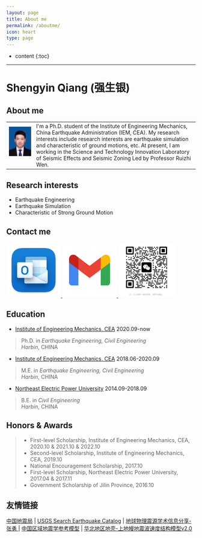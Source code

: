 ```yaml
---
layout: page
title: About me
permalink: /aboutme/
icon: heart
type: page
---
```

* content
{:toc}
---

# **Shengyin Qiang (强生银)**

## **About me**

<table class="imgtable"><tr><td>
<a href="https://qiangsy1.github.io/"><img src="/picture/bio.jpg" alt="alt text" width="400px"  /></a>&nbsp;</td>
<td align="left"> 
I'm a Ph.D. student of the Institute of Engineering Mechanics, China Earthquake Administration (IEM, CEA). My research interests include research interests are earthquake simulation and characteristic of ground motions, etc. At present, I am working in the Science and Technology Innovation Laboratory of Seismic Effects and Seismic Zoning Led by Professor Ruizhi Wen.
</td></tr></table>

## **Research interests**
* Earthquake Engineering
* Earthquake Simulation
* Characteristic of Strong Ground Motion

## **Contact me**
<a 
    href="mailto:qiangsy_96@outlook.com" target="-blank" title="qiangsy_96@outlook.com">
    <img src="/picture/outlook.png" width=145/>
<a  
    href="mailto:qiangsy1996@gmail.com" target="-blank" title=" qiangsy1996@gmail.com">
    <img src="/picture/gmail.png" width=145/> 
<a   
    title="Wechat">
    <img src="/picture/wechat.jpg" width=150/>    
</a>


## **Education**

* <a href="https://www.iem.ac.cn/">Institute of Engineering Mechanics, CEA</a>   2020.09-now
 > Ph.D. in _Earthquake Engineering, Civil Engineering_<br>
 > _Harbin_, CHINA
* <a href="https://www.iem.ac.cn/">Institute of Engineering Mechanics, CEA</a>  2018.06-2020.09
 > M.E. in _Earthquake Engineering, Civil Engineering_<br>
 > _Harbin_, CHINA 
* <a href="http://www.neepu.edu.cn/">Northeast Electric Power University</a> 2014.09-2018.09
 > B.E. in  _Civil Engineering_<br>
 > _Harbin_, CHINA

## **Honors & Awards**
 >* First-level Scholarship, Institute of Engineering Mechanics, CEA, 2020.10 & 2021.10 & 2022.10<br>
 >* Second-level Scholarship, Institute of Engineering Mechanics, CEA, 2019.10<br>
 >* National Encouragement Scholarship, 2017.10<br>
 >* First-level Scholarship, Northeast Electric Power University, 2017.04 & 2017.11<br>
 >* Government Scholarship of Jilin Province, 2016.10<br>

## 友情链接
[中国地震局](https://www.cea.gov.cn/) \| [USGS Search Earthquake Catalog](https://earthquake.usgs.gov/earthquakes/search/) | [地球物理震源学术信息分享-张勇
](https://pku-geophysics-source.group/index.html) | [中国区域地震学参考模型](http://chinageorefmodel.org/) | [华北地区地壳-上地幔地震波速度结构模型v2.0](http://www.craton.cn/data/)
 
<!-- ### About me
Last updated: 14 December 2022 -->
